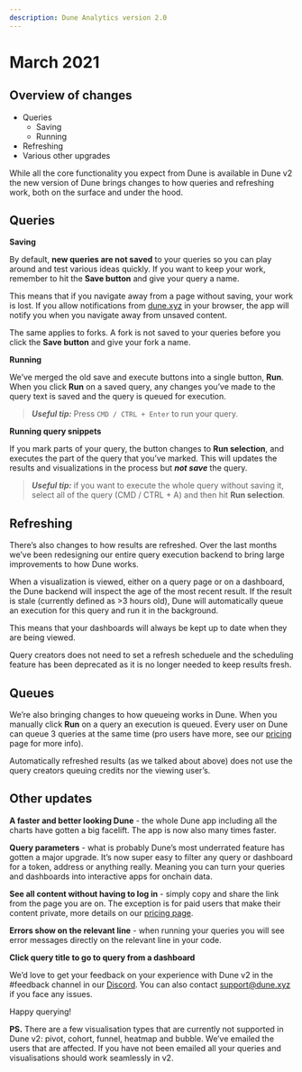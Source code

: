 ```yaml
---
description: Dune Analytics version 2.0
---
```


# March 2021

## Overview of changes <a href="#overview-of-changes" id="overview-of-changes"></a>

* Queries
  * Saving
  * Running
* Refreshing
* Various other upgrades

While all the core functionality you expect from Dune is available in Dune v2 the new version of Dune brings changes to how queries and refreshing work, both on the surface and under the hood.

## Queries <a href="#queries" id="queries"></a>

**Saving**

By default, **new queries are not saved** to your queries so you can play around and test various ideas quickly. If you want to keep your work, remember to hit the **Save button** and give your query a name.

This means that if you navigate away from a page without saving, your work is lost. If you allow notifications from [dune.xyz](http://dune.xyz/) in your browser, the app will notify you when you navigate away from unsaved content.

The same applies to forks. A fork is not saved to your queries before you click the **Save button** and give your fork a name.

**Running**

We’ve merged the old save and execute buttons into a single button, **Run**. When you click **Run** on a saved query, any changes you’ve made to the query text is saved and the query is queued for execution.

> _**Useful tip:**_ Press `CMD / CTRL + Enter` to run your query.

**Running query snippets**

If you mark parts of your query, the button changes to **Run selection**, and executes the part of the query that you’ve marked. This will updates the results and visualizations in the process but _**not save**_ the query.

> _**Useful tip:**_ if you want to execute the whole query without saving it, select all of the query (CMD / CTRL + A) and then hit **Run selection**.

## Refreshing <a href="#refreshing" id="refreshing"></a>

There’s also changes to how results are refreshed. Over the last months we’ve been redesigning our entire query execution backend to bring large improvements to how Dune works.

When a visualization is viewed, either on a query page or on a dashboard, the Dune backend will inspect the age of the most recent result. If the result is stale (currently defined as >3 hours old), Dune will automatically queue an execution for this query and run it in the background.

This means that your dashboards will always be kept up to date when they are being viewed.

Query creators does not need to set a refresh scheduele and the scheduling feature has been deprecated as it is no longer needed to keep results fresh.

## Queues <a href="#queues" id="queues"></a>

We’re also bringing changes to how queueing works in Dune. When you manually click **Run** on a query an execution is queued. Every user on Dune can queue 3 queries at the same time (pro users have more, see our [pricing](https://hackmd.io/YOP3YIgaRAejTPE190sOjw?view) page for more info).

Automatically refreshed results (as we talked about above) does not use the query creators queuing credits nor the viewing user’s.

## Other updates <a href="#other-updates" id="other-updates"></a>

**A faster and better looking Dune** - the whole Dune app including all the charts have gotten a big facelift. The app is now also many times faster.

**Query parameters** - what is probably Dune’s most underrated feature has gotten a major upgrade. It’s now super easy to filter any query or dashboard for a token, address or anything really. Meaning you can turn your queries and dashboards into interactive apps for onchain data.

**See all content without having to log in** - simply copy and share the link from the page you are on. The exception is for paid users that make their content private, more details on our [pricing page](https://hackmd.io/YOP3YIgaRAejTPE190sOjw?view).

**Errors show on the relevant line** - when running your queries you will see error messages directly on the relevant line in your code.

**Click query title to go to query from a dashboard**

We’d love to get your feedback on your experience with Dune v2 in the #feedback channel in our [Discord](https://discord.com/invite/ErrzwBz). You can also contact [support@dune.xyz](mailto:support@dune.xyz) if you face any issues.

Happy querying!

**PS.** There are a few visualisation types that are currently not supported in Dune v2: pivot, cohort, funnel, heatmap and bubble. We’ve emailed the users that are affected. If you have not been emailed all your queries and visualisations should work seamlessly in v2.

